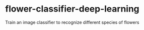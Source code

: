 # flower-classifier-deep-learning
Train an image classifier to recognize different species of flowers
